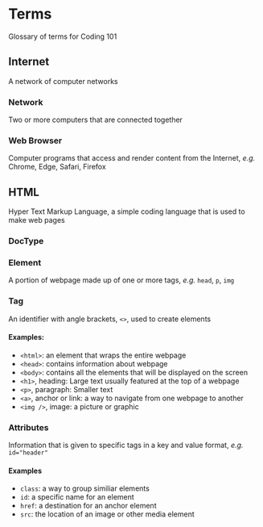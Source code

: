 # Terms
Glossary of terms for Coding 101

## Internet
A network of computer networks

### Network
Two or more computers that are connected together

### Web Browser
Computer programs that access and render content from the Internet, *e.g.* Chrome, Edge, Safari, Firefox

## HTML
Hyper Text Markup Language, a simple coding language that is used to make web pages

### DocType

### Element
A portion of webpage made up of one or more tags, *e.g.* `head`, `p`, `img`

### Tag
An identifier with angle brackets, `<>`, used to create elements

#### Examples:
- `<html>`: an element that wraps the entire webpage
- `<head>`: contains information about webpage
- `<body>`: contains all the elements that will be displayed on the screen
- `<h1>`, heading: Large text usually featured at the top of a webpage
- `<p>`, paragraph: Smaller text
- `<a>`, anchor or link: a way to navigate from one webpage to another
- `<img />`, image: a picture or graphic

### Attributes
Information that is given to specific tags in a key and value format, *e.g.* `id="header"`

#### Examples
- `class`: a way to group similiar elements
- `id`: a specific name for an element
- `href`: a destination for an anchor element
- `src`: the location of an image or other media element
